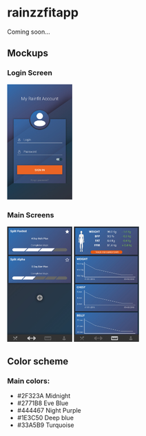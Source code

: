 # rainzzfitapp
Coming soon...

## Mockups

### Login Screen
<p float="left">
    <img src="mockups/Login.jpg" width="30%">
</p>

### Main Screens
<p float="left">
    <img src="mockups/MainScreenSplit.jpg" width="30%">
    <img src="mockups/MainScreenMeasurements.jpg" width="30%">
</p>


## Color scheme

### Main colors:

- #2F323A Midnight
- #2771B8 Eve Blue
- #444467 Night Purple
- #1E3C50 Deep blue 
- #33A5B9 Turquoise

